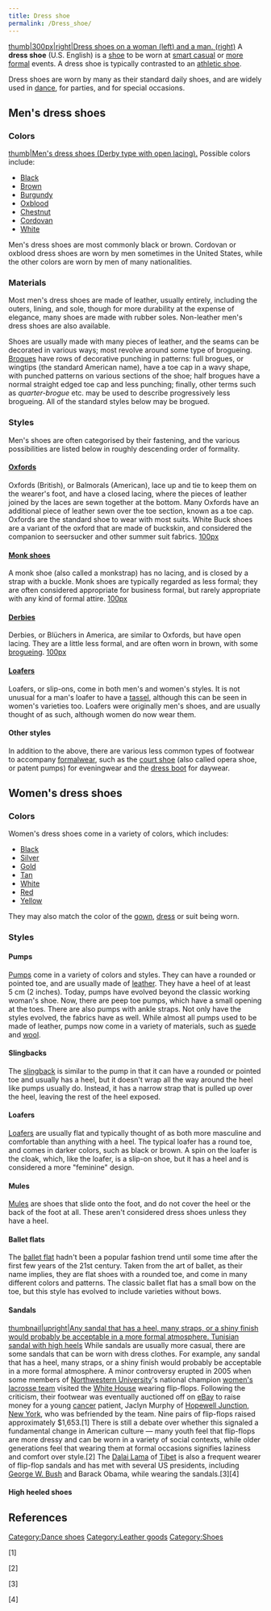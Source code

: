 ```yaml
---
title: Dress shoe
permalink: /Dress_shoe/
---
```


[thumb\|300px\|right\|Dress shoes on a woman (left) and a man.
(right)](/Image:Dress_shoes.jpg "wikilink") A **dress shoe** (U.S.
English) is a [shoe](/shoe "wikilink") to be worn at [smart
casual](/smart_casual "wikilink") or [more
formal](/dress_code_(Western) "wikilink") events. A dress shoe is
typically contrasted to an [athletic shoe](/Sneakers "wikilink").

Dress shoes are worn by many as their standard daily shoes, and are
widely used in [dance](/dance "wikilink"), for parties, and for special
occasions.

## Men's dress shoes

### Colors

[thumb\|Men's dress shoes (Derby type with open
lacing).](/File:Mens_dress_shoes.jpg "wikilink") Possible colors
include:

-   [Black](/Black "wikilink")
-   [Brown](/Brown "wikilink")
-   [Burgundy](/Burgundy_(color) "wikilink")
-   [Oxblood](/Oxblood "wikilink")
-   [Chestnut](/Chestnut_(color) "wikilink")
-   [Cordovan](/Cordovan_(color) "wikilink")
-   [White](/White "wikilink")

Men's dress shoes are most commonly black or brown. Cordovan or oxblood
dress shoes are worn by men sometimes in the United States, while the
other colors are worn by men of many nationalities.

### Materials

Most men's dress shoes are made of leather, usually entirely, including
the outers, lining, and sole, though for more durability at the expense
of elegance, many shoes are made with rubber soles. Non-leather men's
dress shoes are also available.

Shoes are usually made with many pieces of leather, and the seams can be
decorated in various ways; most revolve around some type of brogueing.
[Brogues](/Brogue_shoe "wikilink") have rows of decorative punching in
patterns: full brogues, or wingtips (the standard American name), have a
toe cap in a wavy shape, with punched patterns on various sections of
the shoe; half brogues have a normal straight edged toe cap and less
punching; finally, other terms such as *quarter-brogue* etc. may be used
to describe progressively less brogueing. All of the standard styles
below may be brogued.

### Styles

Men's shoes are often categorised by their fastening, and the various
possibilities are listed below in roughly descending order of formality.

#### [Oxfords](/Oxford_shoe "wikilink")

Oxfords (British), or Balmorals (American), lace up and tie to keep them
on the wearer's foot, and have a closed lacing, where the pieces of
leather joined by the laces are sewn together at the bottom. Many
Oxfords have an additional piece of leather sewn over the toe section,
known as a toe cap. Oxfords are the standard shoe to wear with most
suits. White Buck shoes are a variant of the oxford that are made of
buckskin, and considered the companion to seersucker and other summer
suit fabrics.
[100px](/File:Oxfordskor.svg "wikilink")

#### [Monk shoes](/Monk_shoe "wikilink")

A monk shoe (also called a monkstrap) has no lacing, and is closed by a
strap with a buckle. Monk shoes are typically regarded as less formal;
they are often considered appropriate for business formal, but rarely
appropriate with any kind of formal attire.
[100px](/File:Double_Monk_Felsted_(Grenson).jpg "wikilink")

#### [Derbies](/Derby_shoe "wikilink")

Derbies, or Blüchers in America, are similar to Oxfords, but have open
lacing. They are a little less formal, and are often worn in brown, with
some [brogueing](/Brogue_shoe "wikilink").
[100px](/File:Blucher_(PSF).jpg "wikilink")

#### [Loafers](/Loafers "wikilink")

Loafers, or slip-ons, come in both men's and women's styles. It is not
unusual for a man's loafer to have a [tassel](/tassel "wikilink"),
although this can be seen in women's varieties too. Loafers were
originally men's shoes, and are usually thought of as such, although
women do now wear them.

#### Other styles

In addition to the above, there are various less common types of
footwear to accompany [formalwear](/formalwear "wikilink"), such as the
[court shoe](/court_shoe "wikilink") (also called opera shoe, or patent
pumps) for eveningwear and the [dress boot](/dress_boot "wikilink") for
daywear.

## Women's dress shoes

### Colors

Women's dress shoes come in a variety of colors, which includes:

-   [Black](/Black "wikilink")
-   [Silver](/Silver_(color) "wikilink")
-   [Gold](/Gold_(color) "wikilink")
-   [Tan](/Tan_(color) "wikilink")
-   [White](/White "wikilink")
-   [Red](/Red "wikilink")
-   [Yellow](/Yellow "wikilink")

They may also match the color of the [gown](/evening_gown "wikilink"),
[dress](/dress "wikilink") or suit being worn.

### Styles

#### Pumps

[Pumps](/Court_shoe "wikilink") come in a variety of colors and styles.
They can have a rounded or pointed toe, and are usually made of
[leather](/leather "wikilink"). They have a heel of at least 5 cm
(2 inches). Today, pumps have evolved beyond the classic working woman's
shoe. Now, there are peep toe pumps, which have a small opening at the
toes. There are also pumps with ankle straps. Not only have the styles
evolved, the fabrics have as well. While almost all pumps used to be
made of leather, pumps now come in a variety of materials, such as
[suede](/suede "wikilink") and [wool](/wool "wikilink").

#### Slingbacks

The [slingback](/slingback "wikilink") is similar to the pump in that it
can have a rounded or pointed toe and usually has a heel, but it doesn't
wrap all the way around the heel like pumps usually do. Instead, it has
a narrow strap that is pulled up over the heel, leaving the rest of the
heel exposed.

#### Loafers

[Loafers](/Loafers "wikilink") are usually flat and typically thought of
as both more masculine and comfortable than anything with a heel. The
typical loafer has a round toe, and comes in darker colors, such as
black or brown. A spin on the loafer is the cloak, which, like the
loafer, is a slip-on shoe, but it has a heel and is considered a more
"feminine" design.

#### Mules

[Mules](/Mule_(footwear) "wikilink") are shoes that slide onto the foot,
and do not cover the heel or the back of the foot at all. These aren't
considered dress shoes unless they have a heel.

#### Ballet flats

The [ballet flat](/ballet_flat "wikilink") hadn't been a popular fashion
trend until some time after the first few years of the 21st century.
Taken from the art of ballet, as their name implies, they are flat shoes
with a rounded toe, and come in many different colors and patterns. The
classic ballet flat has a small bow on the toe, but this style has
evolved to include varieties without bows.

#### Sandals

[thumbnail\|upright\|Any sandal that has a heel, many straps, or a shiny
finish would probably be acceptable in a more formal atmosphere.
Tunisian sandal with high
heels](/File:1er_Prix_Créatif_2012.JPG "wikilink") While sandals are
usually more casual, there are some sandals that can be worn with dress
clothes. For example, any sandal that has a heel, many straps, or a
shiny finish would probably be acceptable in a more formal atmosphere. A
minor controversy erupted in 2005 when some members of [Northwestern
University](/Northwestern_University "wikilink")'s national champion
[women's lacrosse
team](/Northwestern_Wildcats_women's_lacrosse "wikilink") visited the
[White House](/White_House "wikilink") wearing flip-flops. Following the
criticism, their footwear was eventually auctioned off on
[eBay](/eBay "wikilink") to raise money for a young
[cancer](/cancer "wikilink") patient, Jaclyn Murphy of [Hopewell
Junction, New York](/Hopewell_Junction,_New_York "wikilink"), who was
befriended by the team. Nine pairs of flip-flops raised approximately
$1,653.[1] There is still a debate over whether this signaled a
fundamental change in American culture — many youth feel that flip-flops
are more dressy and can be worn in a variety of social contexts, while
older generations feel that wearing them at formal occasions signifies
laziness and comfort over style.[2] The [Dalai
Lama](/Dalai_Lama "wikilink") of [Tibet](/Tibet "wikilink") is also a
frequent wearer of flip-flop sandals and has met with several US
presidents, including [George W. Bush](/George_W._Bush "wikilink") and
Barack Obama, while wearing the sandals.[3][4]

#### High heeled shoes

## References

[Category:Dance shoes](/Category:Dance_shoes "wikilink")
[Category:Leather goods](/Category:Leather_goods "wikilink")
[Category:Shoes](/Category:Shoes "wikilink")

[1]

[2]

[3]

[4]